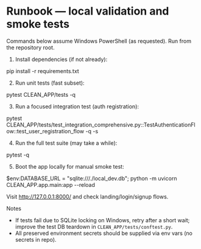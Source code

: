 # Runbook — local validation and smoke tests

Commands below assume Windows PowerShell (as requested). Run from the repository root.

1) Install dependencies (if not already):

pip install -r requirements.txt

2) Run unit tests (fast subset):

pytest CLEAN_APP/tests -q

3) Run a focused integration test (auth registration):

pytest CLEAN_APP/tests/test_integration_comprehensive.py::TestAuthenticationFlow::test_user_registration_flow -q -s

4) Run the full test suite (may take a while):

pytest -q

5) Boot the app locally for manual smoke test:

$env:DATABASE_URL = "sqlite:///./local_dev.db"; python -m uvicorn CLEAN_APP.app.main:app --reload

Visit http://127.0.0.1:8000/ and check landing/login/signup flows.

Notes
- If tests fail due to SQLite locking on Windows, retry after a short wait; improve the test DB teardown in `CLEAN_APP/tests/conftest.py`.
- All preserved environment secrets should be supplied via env vars (no secrets in repo).
